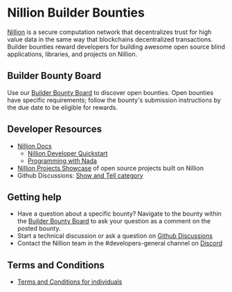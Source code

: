 # Nillion Builder Bounties

[Nillion](https://nillion.com/) is a secure computation network that decentralizes trust for high value data in the same way that blockchains decentralized transactions. Builder bounties reward developers for building awesome open source blind applications, libraries, and projects on Nillion. 

## Builder Bounty Board

Use our [Builder Bounty Board](https://github.com/orgs/NillionNetwork/projects/3/) to discover open bounties. Open bounties have specific requirements; follow the bounty's submission instructions by the due date to be eligible for rewards.

## Developer Resources

- [Nillion Docs](https://docs.nillion.com/)
  - [Nillion Developer Quickstart](https://docs.nillion.com/quickstart)
  - [Programming with Nada](https://docs.nillion.com/nada-lang-programs)
- [Nillion Projects Showcase](https://docs.nillion.com/showcase) of open source projects built on Nillion
- Github Discussions: [Show and Tell category](https://github.com/orgs/NillionNetwork/discussions/categories/show-and-tell) 

## Getting help

- Have a question about a specific bounty? Navigate to the bounty within the [Builder Bounty Board](https://github.com/orgs/NillionNetwork/projects/3/) to ask your question as a comment on the posted bounty.
- Start a technical discussion or ask a question on [Github Discussions](https://github.com/orgs/NillionNetwork/discussions)
- Contact the Nillion team in the #developers-general channel on [Discord](https://discord.com/invite/nillionnetwork)
  
## Terms and Conditions

- [Terms and Conditions for individuals](/individual-bounty-terms-and-conditions.pdf)
